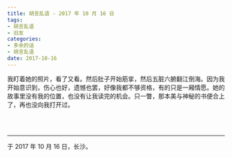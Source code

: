 ```yaml
---
title: 胡言乱语 - 2017 年 10 月 16 日
tags:
- 胡言乱语
- 旧友
categories:
- 多余的话
- 胡言乱语
date: 2017-10-16
---
```


我盯着她的照片，看了又看。然后肚子开始筋挛，然后五脏六腑翻江倒海。因为我开始意识到，伤心也好，遗憾也罢，好像我都不够资格，有的只是一厢情愿。她的故事里没有我的位置，也没有让我读完的机会。只一瞥，那本美与神秘的书便合上了，再也没向我打开过。

<br>

<br>

------

于 2017 年 10 月 16 日，长沙。
